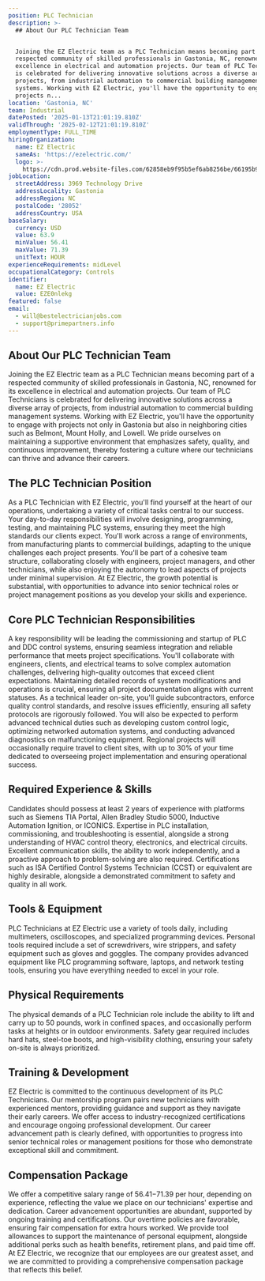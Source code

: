 ```yaml
---
position: PLC Technician
description: >-
  ## About Our PLC Technician Team


  Joining the EZ Electric team as a PLC Technician means becoming part of a
  respected community of skilled professionals in Gastonia, NC, renowned for its
  excellence in electrical and automation projects. Our team of PLC Technicians
  is celebrated for delivering innovative solutions across a diverse array of
  projects, from industrial automation to commercial building management
  systems. Working with EZ Electric, you'll have the opportunity to engage with
  projects n...
location: 'Gastonia, NC'
team: Industrial
datePosted: '2025-01-13T21:01:19.810Z'
validThrough: '2025-02-12T21:01:19.810Z'
employmentType: FULL_TIME
hiringOrganization:
  name: EZ Electric
  sameAs: 'https://ezelectric.com/'
  logo: >-
    https://cdn.prod.website-files.com/62858eb9f95b5ef6ab8256be/66195b93d011344d05b98867_ez-electric-logo.svg
jobLocation:
  streetAddress: 3969 Technology Drive
  addressLocality: Gastonia
  addressRegion: NC
  postalCode: '28052'
  addressCountry: USA
baseSalary:
  currency: USD
  value: 63.9
  minValue: 56.41
  maxValue: 71.39
  unitText: HOUR
experienceRequirements: midLevel
occupationalCategory: Controls
identifier:
  name: EZ Electric
  value: EZE0nlekg
featured: false
email:
  - will@bestelectricianjobs.com
  - support@primepartners.info
---
```




## About Our PLC Technician Team

Joining the EZ Electric team as a PLC Technician means becoming part of a respected community of skilled professionals in Gastonia, NC, renowned for its excellence in electrical and automation projects. Our team of PLC Technicians is celebrated for delivering innovative solutions across a diverse array of projects, from industrial automation to commercial building management systems. Working with EZ Electric, you'll have the opportunity to engage with projects not only in Gastonia but also in neighboring cities such as Belmont, Mount Holly, and Lowell. We pride ourselves on maintaining a supportive environment that emphasizes safety, quality, and continuous improvement, thereby fostering a culture where our technicians can thrive and advance their careers.

## The PLC Technician Position

As a PLC Technician with EZ Electric, you'll find yourself at the heart of our operations, undertaking a variety of critical tasks central to our success. Your day-to-day responsibilities will involve designing, programming, testing, and maintaining PLC systems, ensuring they meet the high standards our clients expect. You'll work across a range of environments, from manufacturing plants to commercial buildings, adapting to the unique challenges each project presents. You'll be part of a cohesive team structure, collaborating closely with engineers, project managers, and other technicians, while also enjoying the autonomy to lead aspects of projects under minimal supervision. At EZ Electric, the growth potential is substantial, with opportunities to advance into senior technical roles or project management positions as you develop your skills and experience.

## Core PLC Technician Responsibilities

A key responsibility will be leading the commissioning and startup of PLC and DDC control systems, ensuring seamless integration and reliable performance that meets project specifications. You'll collaborate with engineers, clients, and electrical teams to solve complex automation challenges, delivering high-quality outcomes that exceed client expectations. Maintaining detailed records of system modifications and operations is crucial, ensuring all project documentation aligns with current statuses. As a technical leader on-site, you'll guide subcontractors, enforce quality control standards, and resolve issues efficiently, ensuring all safety protocols are rigorously followed. You will also be expected to perform advanced technical duties such as developing custom control logic, optimizing networked automation systems, and conducting advanced diagnostics on malfunctioning equipment. Regional projects will occasionally require travel to client sites, with up to 30% of your time dedicated to overseeing project implementation and ensuring operational success.

## Required Experience & Skills

Candidates should possess at least 2 years of experience with platforms such as Siemens TIA Portal, Allen Bradley Studio 5000, Inductive Automation Ignition, or ICONICS. Expertise in PLC installation, commissioning, and troubleshooting is essential, alongside a strong understanding of HVAC control theory, electronics, and electrical circuits. Excellent communication skills, the ability to work independently, and a proactive approach to problem-solving are also required. Certifications such as ISA Certified Control Systems Technician (CCST) or equivalent are highly desirable, alongside a demonstrated commitment to safety and quality in all work.

## Tools & Equipment

PLC Technicians at EZ Electric use a variety of tools daily, including multimeters, oscilloscopes, and specialized programming devices. Personal tools required include a set of screwdrivers, wire strippers, and safety equipment such as gloves and goggles. The company provides advanced equipment like PLC programming software, laptops, and network testing tools, ensuring you have everything needed to excel in your role.

## Physical Requirements

The physical demands of a PLC Technician role include the ability to lift and carry up to 50 pounds, work in confined spaces, and occasionally perform tasks at heights or in outdoor environments. Safety gear required includes hard hats, steel-toe boots, and high-visibility clothing, ensuring your safety on-site is always prioritized.

## Training & Development

EZ Electric is committed to the continuous development of its PLC Technicians. Our mentorship program pairs new technicians with experienced mentors, providing guidance and support as they navigate their early careers. We offer access to industry-recognized certifications and encourage ongoing professional development. Our career advancement path is clearly defined, with opportunities to progress into senior technical roles or management positions for those who demonstrate exceptional skill and commitment.

## Compensation Package

We offer a competitive salary range of $56.41-$71.39 per hour, depending on experience, reflecting the value we place on our technicians' expertise and dedication. Career advancement opportunities are abundant, supported by ongoing training and certifications. Our overtime policies are favorable, ensuring fair compensation for extra hours worked. We provide tool allowances to support the maintenance of personal equipment, alongside additional perks such as health benefits, retirement plans, and paid time off. At EZ Electric, we recognize that our employees are our greatest asset, and we are committed to providing a comprehensive compensation package that reflects this belief.
